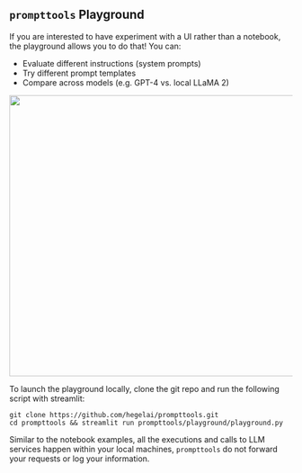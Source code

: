 ## `prompttools` Playground

If you are interested to have experiment with a UI rather than a notebook, the playground allows you to do that!
You can:
- Evaluate different instructions (system prompts)
- Try different prompt templates
- Compare across models (e.g. GPT-4 vs. local LLaMA 2)

<p align="center">
  <img src="../../img/playground.gif" width="1000" height="500">
</p>

To launch the playground locally, clone the git repo and run the following script with streamlit:

```
git clone https://github.com/hegelai/prompttools.git
cd prompttools && streamlit run prompttools/playground/playground.py
```

Similar to the notebook examples, all the executions and calls to LLM services happen within your local machines,
`prompttools` do not forward your requests or log your information.
